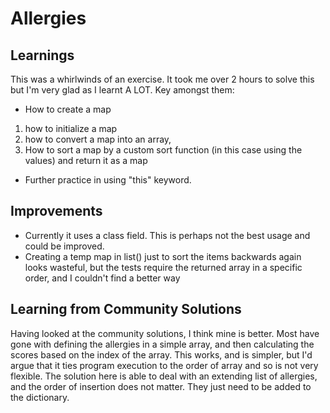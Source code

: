 # Allergies
## Learnings
This was a whirlwinds of an exercise. It took me over 2 hours to solve this but I'm very glad as I learnt A LOT. Key amongst them: 
* How to create a map
1. how to initialize a map
2. how to convert a map into an array, 
3. How to sort a map by a custom sort function (in this case using the values) and return it as a map
* Further practice in using "this" keyword. 

## Improvements
* Currently it uses a class field. This is perhaps not the best usage and could be improved. 
* Creating a temp map in list() just to sort the items backwards again looks wasteful, but the tests require the returned array in a specific order, and I couldn't find a better way

## Learning from Community Solutions
Having looked at the community solutions, I think mine is better. Most have gone with defining the allergies in a simple array, and then calculating the scores based on the index of the array. This works, and is simpler, but I'd argue that it ties program execution to the order of array and so is not very flexible. The solution here is able to deal with an extending list of allergies, and the order of insertion does not matter. They just need to be added to the dictionary. 